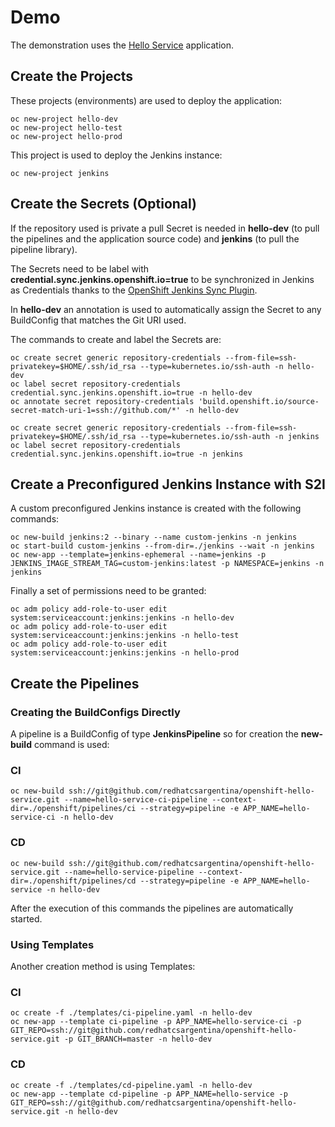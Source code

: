 # Demo

The demonstration uses the [Hello Service](https://github.com/redhatcsargentina/openshift-hello-service) application.

## Create the Projects

These projects (environments) are used to deploy the application:

    oc new-project hello-dev
    oc new-project hello-test
    oc new-project hello-prod

This project is used to deploy the Jenkins instance:

    oc new-project jenkins

## Create the Secrets (Optional)
    
If the repository used is private a pull Secret is needed in **hello-dev** (to pull the pipelines and the application source code) and **jenkins** (to pull the pipeline library).

The Secrets need to be label with **credential.sync.jenkins.openshift.io=true** to be synchronized in Jenkins as Credentials thanks to the [OpenShift Jenkins Sync Plugin](https://github.com/openshift/jenkins-sync-plugin). 

In **hello-dev** an annotation is used to automatically assign the Secret to any BuildConfig that matches the Git URI used.

The commands to create and label the Secrets are:

    oc create secret generic repository-credentials --from-file=ssh-privatekey=$HOME/.ssh/id_rsa --type=kubernetes.io/ssh-auth -n hello-dev
    oc label secret repository-credentials credential.sync.jenkins.openshift.io=true -n hello-dev
    oc annotate secret repository-credentials 'build.openshift.io/source-secret-match-uri-1=ssh://github.com/*' -n hello-dev

    oc create secret generic repository-credentials --from-file=ssh-privatekey=$HOME/.ssh/id_rsa --type=kubernetes.io/ssh-auth -n jenkins
    oc label secret repository-credentials credential.sync.jenkins.openshift.io=true -n jenkins

## Create a Preconfigured Jenkins Instance with S2I

A custom preconfigured Jenkins instance is created with the following commands:

    oc new-build jenkins:2 --binary --name custom-jenkins -n jenkins
    oc start-build custom-jenkins --from-dir=./jenkins --wait -n jenkins
    oc new-app --template=jenkins-ephemeral --name=jenkins -p JENKINS_IMAGE_STREAM_TAG=custom-jenkins:latest -p NAMESPACE=jenkins -n jenkins

Finally a set of permissions need to be granted:

    oc adm policy add-role-to-user edit system:serviceaccount:jenkins:jenkins -n hello-dev
    oc adm policy add-role-to-user edit system:serviceaccount:jenkins:jenkins -n hello-test
    oc adm policy add-role-to-user edit system:serviceaccount:jenkins:jenkins -n hello-prod

## Create the Pipelines

### Creating the BuildConfigs Directly

A pipeline is a BuildConfig of type **JenkinsPipeline** so for creation the **new-build** command is used:

### CI 

    oc new-build ssh://git@github.com/redhatcsargentina/openshift-hello-service.git --name=hello-service-ci-pipeline --context-dir=./openshift/pipelines/ci --strategy=pipeline -e APP_NAME=hello-service-ci -n hello-dev
    
### CD

    oc new-build ssh://git@github.com/redhatcsargentina/openshift-hello-service.git --name=hello-service-pipeline --context-dir=./openshift/pipelines/cd --strategy=pipeline -e APP_NAME=hello-service -n hello-dev

After the execution of this commands the pipelines are automatically started.

### Using Templates

Another creation method is using Templates:

### CI 

    oc create -f ./templates/ci-pipeline.yaml -n hello-dev
    oc new-app --template ci-pipeline -p APP_NAME=hello-service-ci -p GIT_REPO=ssh://git@github.com/redhatcsargentina/openshift-hello-service.git -p GIT_BRANCH=master -n hello-dev

### CD

    oc create -f ./templates/cd-pipeline.yaml -n hello-dev
    oc new-app --template cd-pipeline -p APP_NAME=hello-service -p GIT_REPO=ssh://git@github.com/redhatcsargentina/openshift-hello-service.git -n hello-dev

